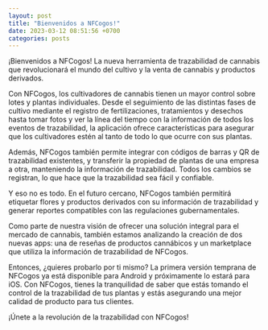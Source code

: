 ```yaml
---
layout: post
title: "Bienvenidos a NFCogos!"
date: 2023-03-12 08:51:56 +0700
categories: posts
---
```


¡Bienvenidos a NFCogos! La nueva herramienta de trazabilidad de cannabis que revolucionará el mundo del cultivo y la venta de cannabis y productos derivados.

Con NFCogos, los cultivadores de cannabis tienen un mayor control sobre lotes y plantas individuales. Desde el seguimiento de las distintas fases de cultivo mediante el registro de fertilizaciones, tratamientos y desechos hasta tomar fotos y ver la línea del tiempo con la información de todos los eventos de trazabilidad, la aplicación ofrece características para asegurar que los cultivadores estén al tanto de todo lo que ocurre con sus plantas.

Además, NFCogos también permite integrar con códigos de barras y QR de trazabilidad existentes, y transferir la propiedad de plantas de una empresa a otra, manteniendo la información de trazabilidad. Todos los cambios se registran, lo que hace que la trazabilidad sea fácil y confiable.

Y eso no es todo. En el futuro cercano, NFCogos también permitirá etiquetar flores y productos derivados con su información de trazabilidad y generar reportes compatibles con las regulaciones gubernamentales.

Como parte de nuestra visión de ofrecer una solución integral para el mercado de cannabis, también estamos analizando la creación de dos nuevas apps: una de reseñas de productos cannábicos y un marketplace que utiliza la información de trazabilidad de NFCogos.

Entonces, ¿quieres probarlo por ti mismo? La primera versión temprana de NFCogos ya está disponible para Android y próximamente lo estará para iOS. Con NFCogos, tienes la tranquilidad de saber que estás tomando el control de la trazabilidad de tus plantas y estás asegurando una mejor calidad de producto para tus clientes.

¡Únete a la revolución de la trazabilidad con NFCogos!
